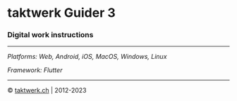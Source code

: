 # taktwerk Guider 3

### Digital work instructions

---

_Platforms: Web, Android, iOS, MacOS, Windows, Linux_ 

_Framework: Flutter_ 

---




© [taktwerk.ch](https://taktwerk.ch) | 2012-2023
